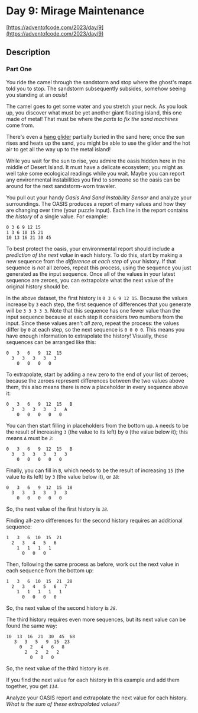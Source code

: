 # Day 9: Mirage Maintenance

[https://adventofcode.com/2023/day/9](https://adventofcode.com/2023/day/9)

## Description

### Part One

You ride the camel through the sandstorm and stop where the ghost's maps told you to stop. <span title="The sound of a sandstorm slowly settling.">The sandstorm subsequently subsides, somehow seeing you standing at an <em>oasis</em>!</span>

The camel goes to get some water and you stretch your neck. As you look up, you discover what must be yet another giant floating island, this one made of metal! That must be where the _parts to fix the sand machines_ come from.

There's even a [hang glider](https://en.wikipedia.org/wiki/Hang_gliding) partially buried in the sand here; once the sun rises and heats up the sand, you might be able to use the glider and the hot air to get all the way up to the metal island!

While you wait for the sun to rise, you admire the oasis hidden here in the middle of Desert Island. It must have a delicate ecosystem; you might as well take some ecological readings while you wait. Maybe you can report any environmental instabilities you find to someone so the oasis can be around for the next sandstorm-worn traveler.

You pull out your handy _Oasis And Sand Instability Sensor_ and analyze your surroundings. The OASIS produces a report of many values and how they are changing over time (your puzzle input). Each line in the report contains the _history_ of a single value. For example:

    0 3 6 9 12 15
    1 3 6 10 15 21
    10 13 16 21 30 45


To best protect the oasis, your environmental report should include a _prediction of the next value_ in each history. To do this, start by making a new sequence from the _difference at each step_ of your history. If that sequence is _not_ all zeroes, repeat this process, using the sequence you just generated as the input sequence. Once all of the values in your latest sequence are zeroes, you can extrapolate what the next value of the original history should be.

In the above dataset, the first history is `0 3 6 9 12 15`. Because the values increase by `3` each step, the first sequence of differences that you generate will be `3 3 3 3 3`. Note that this sequence has one fewer value than the input sequence because at each step it considers two numbers from the input. Since these values aren't _all zero_, repeat the process: the values differ by `0` at each step, so the next sequence is `0 0 0 0`. This means you have enough information to extrapolate the history! Visually, these sequences can be arranged like this:

    0   3   6   9  12  15
      3   3   3   3   3
        0   0   0   0


To extrapolate, start by adding a new zero to the end of your list of zeroes; because the zeroes represent differences between the two values above them, this also means there is now a placeholder in every sequence above it:

    0   3   6   9  12  15   B
      3   3   3   3   3   A
        0   0   0   0   0


You can then start filling in placeholders from the bottom up. `A` needs to be the result of increasing `3` (the value to its left) by `0` (the value below it); this means `A` must be _`3`_:

    0   3   6   9  12  15   B
      3   3   3   3   3   3
        0   0   0   0   0


Finally, you can fill in `B`, which needs to be the result of increasing `15` (the value to its left) by `3` (the value below it), or _`18`_:

    0   3   6   9  12  15  18
      3   3   3   3   3   3
        0   0   0   0   0


So, the next value of the first history is _`18`_.

Finding all-zero differences for the second history requires an additional sequence:

    1   3   6  10  15  21
      2   3   4   5   6
        1   1   1   1
          0   0   0


Then, following the same process as before, work out the next value in each sequence from the bottom up:

    1   3   6  10  15  21  28
      2   3   4   5   6   7
        1   1   1   1   1
          0   0   0   0


So, the next value of the second history is _`28`_.

The third history requires even more sequences, but its next value can be found the same way:

    10  13  16  21  30  45  68
       3   3   5   9  15  23
         0   2   4   6   8
           2   2   2   2
             0   0   0


So, the next value of the third history is _`68`_.

If you find the next value for each history in this example and add them together, you get _`114`_.

Analyze your OASIS report and extrapolate the next value for each history. _What is the sum of these extrapolated values?_
